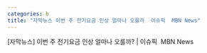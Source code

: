 ```yaml
---
categories: b
title: "자막뉴스 이번 주 전기요금 인상 얼마나 오를까  이슈픽  MBN News"
---
```

[자막뉴스] 이번 주 전기요금 인상 얼마나 오를까? | 이슈픽&nbsp;&nbsp;MBN News